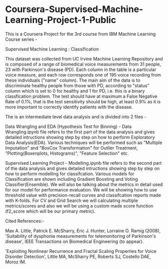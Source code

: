 # Coursera-Supervised-Machine-Learning-Project-1-Public

This is a Coursera Project for the 3rd course from IBM Machine Learning Course series -

Supervised Machine Learning : Classification

This dataset was collected from UC Irvine Machine Learning Repository and is composed of a range of biomedical voice measurements from 31 people, 23 with Parkinson's disease (PD). Each column in the table is a particular voice measure, and each row corresponds one of 195 voice recording from these individuals ("name" column). The main aim of the data is to discriminate healthy people from those with PD, according to "status" column which is set to 0 for healthy and 1 for PD, i.e. this is a binary classfication problem. The test should have at maximum a False Negative Rate of 0.1%, that is the test sensitivity should be high, at least 0.9% as it is more important to correctly identify patients with the disease.

The is an intermediate level data analysis and is divided into 2 files -

Data Wrangling and EDA (Hypothesis Test for Binning) -  Data Wrangling.ipynb file refers to the first part of the data analysis and gives detailed intructions showing step by step on how to perform Exploratory Data Analysis(EDA). Various techniques will be performed such as "Multiple Imputation" and "BoxCox Transformation" for Outlier Treatment, "Plotting(Boxenplots, Histograms)", "Feature Selection" etc.

Supervised Learning Project - Modelling.ipynb file refers to the second part of the data analysis and gives detailed intructions showing step by step on how to perform modelling for classifcation. Various models for Classification are shown including Gradient Boosting and Voting Classifier(Ensemble). We will also be talking about the metrics in detail used for our model for performance evaluation. We will be showing how to use threshold value with precision-recall curves and classifcation reports made with K-folds. For CV and Grid Search we will calculating multiple metrics/scores and also we will be using a custom made score function (f2_score which will be our primary metric).


Cited References:-

Max A. Little, Patrick E. McSharry, Eric J. Hunter, Lorraine O. Ramig (2008), 'Suitability of dysphonia measurements for telemonitoring of Parkinson's disease', IEEE Transactions on Biomedical Engineering (to appear).

'Exploiting Nonlinear Recurrence and Fractal Scaling Properties for Voice Disorder Detection', Little MA, McSharry PE, Roberts SJ, Costello DAE, Moroz IM.
